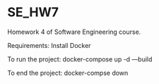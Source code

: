 # SE_HW7

Homework 4 of Software Engineering course.


Requirements: Install Docker

To run the project: docker-compose up -d —build

To end the project: docker-compse down
